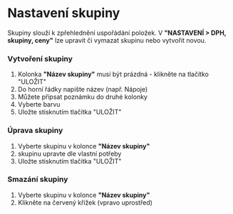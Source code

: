 # Nastavení skupiny

Skupiny slouží k zpřehlednění uspořádání položek.
V **"NASTAVENÍ > DPH, skupiny, ceny"** lze upravit či vymazat skupinu nebo vytvořit novou.

### Vytvoření skupiny

1. Kolonka **"Název skupiny"** musí být prázdná - klikněte na tlačítko "ULOŽIT"
2. Do horní řádky napište název (např. Nápoje)
3. Můžete připsat poznámku do druhé kolonky 
4. Vyberte barvu
5. Uložte stisknutím tlačítka "ULOŽIT"

### Úprava skupiny

1. Vyberte skupinu v kolonce **"Název skupiny"**
2. skupinu upravte dle vlastní potřeby
3. Uložte stisknutím tlačítka "ULOŽIT"

### Smazání skupiny

1. Vyberte skupinu v kolonce **"Název skupiny"**
2. Klikněte na červený křížek (vpravo uprostřed)
